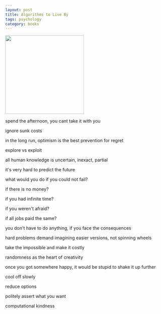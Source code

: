 ```yaml
---
layout: post
title: Algorithms to Live By
tags: psychology 
category: books
---
```


<img height="250"  src="https://i.gr-assets.com/images/S/compressed.photo.goodreads.com/books/1454296875l/25666050.jpg" />


spend the afternoon, you cant take it with you 

ignore sunk costs 

in the long run, optimism is the best prevention for regret

explore vs exploit 

all human knowledge is uncertain, inexact, partial 

it's very hard to predict the future

what would you do if you could not fail?

if there is no money?

if you had infinite time? 

if you weren't afraid?

if all jobs paid the same?

you don't have to do anything, if you face the consequences

hard problems demand imagining easier versions, not spinning wheels 

take the impossible and make it costly 

randomness as the heart of creativity 

once you got somewhere happy, it would be stupid to shake it up further 

cool off slowly 

reduce options

politely assert what you want 

computational kindness
